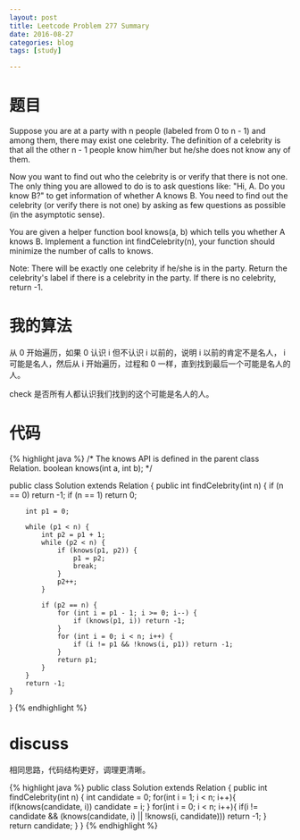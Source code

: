 ```yaml
---
layout: post
title: Leetcode Problem 277 Summary
date: 2016-08-27
categories: blog
tags: [study]

---
```


# 题目

Suppose you are at a party with n people (labeled from 0 to n - 1) and among them, there may exist one celebrity. The definition of a celebrity is that all the other n - 1 people know him/her but he/she does not know any of them.

Now you want to find out who the celebrity is or verify that there is not one. The only thing you are allowed to do is to ask questions like: "Hi, A. Do you know B?" to get information of whether A knows B. You need to find out the celebrity (or verify there is not one) by asking as few questions as possible (in the asymptotic sense).

You are given a helper function bool knows(a, b) which tells you whether A knows B. Implement a function int findCelebrity(n), your function should minimize the number of calls to knows.

Note: There will be exactly one celebrity if he/she is in the party. Return the celebrity's label if there is a celebrity in the party. If there is no celebrity, return -1.

# 我的算法

从 0 开始遍历，如果 0 认识 i 但不认识 i 以前的，说明 i 以前的肯定不是名人， i 可能是名人，然后从 i 开始遍历，过程和 0 一样，直到找到最后一个可能是名人的人。

check 是否所有人都认识我们找到的这个可能是名人的人。

# 代码

{% highlight java %}
/* The knows API is defined in the parent class Relation.
      boolean knows(int a, int b); */

public class Solution extends Relation {
    public int findCelebrity(int n) {
        if (n == 0) return -1;
        if (n == 1) return 0;
        
        int p1 = 0;

        while (p1 < n) {
            int p2 = p1 + 1;
            while (p2 < n) {
                if (knows(p1, p2)) {
                    p1 = p2;
                    break;
                }
                p2++;
            }
            
            if (p2 == n) {
                for (int i = p1 - 1; i >= 0; i--) {
                    if (knows(p1, i)) return -1;
                }
                for (int i = 0; i < n; i++) {
                    if (i != p1 && !knows(i, p1)) return -1;
                }
                return p1;
            }
        }
        return -1;
    }
}
{% endhighlight %}

# discuss

相同思路，代码结构更好，调理更清晰。

{% highlight java %}
public class Solution extends Relation {
    public int findCelebrity(int n) {
        int candidate = 0;
        for(int i = 1; i < n; i++){
            if(knows(candidate, i))
                candidate = i;
        }
        for(int i = 0; i < n; i++){
            if(i != candidate && (knows(candidate, i) || !knows(i, candidate))) return -1;
        }
        return candidate;
    }
}
{% endhighlight %}